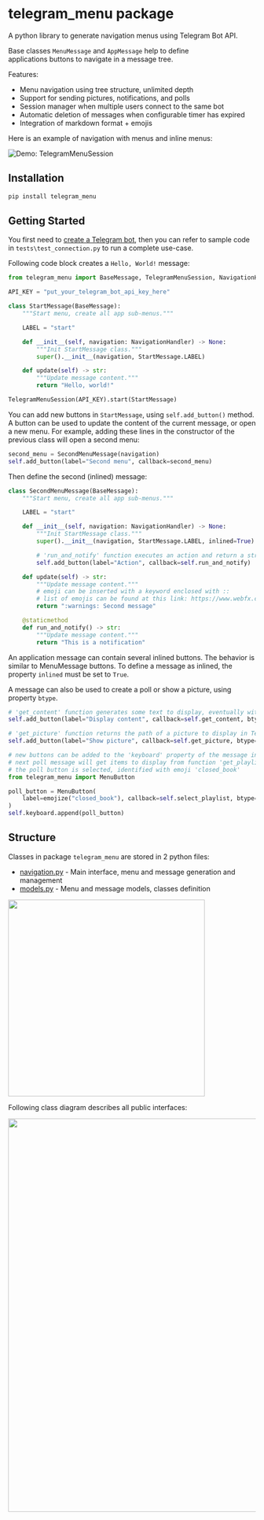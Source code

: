 # telegram_menu package

A python library to generate navigation menus using Telegram Bot API.

Base classes `MenuMessage` and `AppMessage` help to define  
applications buttons to navigate in a message tree. 

Features:

* Menu navigation using tree structure, unlimited depth
* Support for sending pictures, notifications, and polls
* Session manager when multiple users connect to the same bot
* Automatic deletion of messages when configurable timer has expired
* Integration of markdown format + emojis

Here is an example of navigation with menus and inline menus:

![Demo: TelegramMenuSession]

## Installation

```bash
pip install telegram_menu
```

## Getting Started

You first need to [create a Telegram bot], then you can refer to sample code in ``tests\test_connection.py`` to run a complete use-case.

Following code block creates a ``Hello, World!`` message:

```python
from telegram_menu import BaseMessage, TelegramMenuSession, NavigationHandler

API_KEY = "put_your_telegram_bot_api_key_here"

class StartMessage(BaseMessage):
    """Start menu, create all app sub-menus."""

    LABEL = "start"

    def __init__(self, navigation: NavigationHandler) -> None:
        """Init StartMessage class."""
        super().__init__(navigation, StartMessage.LABEL)

    def update(self) -> str:
        """Update message content."""
        return "Hello, world!"

TelegramMenuSession(API_KEY).start(StartMessage)
```

You can add new buttons in ``StartMessage``, using ``self.add_button()`` method. 
A button can be used to update the content of the current message, or open a new menu.
For example, adding these lines in the constructor of the previous class will open a second menu:

```python
second_menu = SecondMenuMessage(navigation)
self.add_button(label="Second menu", callback=second_menu)
```

Then define the second (inlined) message:

```python
class SecondMenuMessage(BaseMessage):
    """Start menu, create all app sub-menus."""

    LABEL = "start"

    def __init__(self, navigation: NavigationHandler) -> None:
        """Init StartMessage class."""
        super().__init__(navigation, StartMessage.LABEL, inlined=True)

        # 'run_and_notify' function executes an action and return a string as Telegram notification.
        self.add_button(label="Action", callback=self.run_and_notify)

    def update(self) -> str:
        """Update message content."""
        # emoji can be inserted with a keyword enclosed with ::
        # list of emojis can be found at this link: https://www.webfx.com/tools/emoji-cheat-sheet/
        return ":warnings: Second message"

    @staticmethod
    def run_and_notify() -> str:
        """Update message content."""
        return "This is a notification"
```

An application message can contain several inlined buttons. The behavior is similar to MenuMessage buttons.
To define a message as inlined, the property ``inlined`` must be set to ``True``.

A message can also be used to create a poll or show a picture, using property ``btype``.

```python
# 'get_content' function generates some text to display, eventually with markdown formatting
self.add_button(label="Display content", callback=self.get_content, btype=ButtonType.MESSAGE)

# 'get_picture' function returns the path of a picture to display in Telegram
self.add_button(label="Show picture", callback=self.get_picture, btype=ButtonType.PICTURE)

# new buttons can be added to the 'keyboard' property of the message instance too.
# next poll message will get items to display from function 'get_playlists_arg', and run 'select_playlist' when 
# the poll button is selected, identified with emoji 'closed_book'
from telegram_menu import MenuButton

poll_button = MenuButton(
    label=emojize("closed_book"), callback=self.select_playlist, btype=ButtonType.POLL, args=self.get_playlists_arg()
)
self.keyboard.append(poll_button)
```

## Structure

Classes in package ``telegram_menu`` are stored in 2 python files:


* [navigation.py] - Main interface, menu and message generation and management
* [models.py] - Menu and message models, classes definition

<img src="https://raw.githubusercontent.com/mevellea/telegram_menu/master/resources/packages.png" width="400"/>

Following class diagram describes all public interfaces:

<img src="https://raw.githubusercontent.com/mevellea/telegram_menu/master/resources/classes.png" width="800"/>

[navigation.py]: https://github.com/mevellea/telegram_menu/blob/master/telegram_menu/navigation.py
[models.py]: https://github.com/mevellea/telegram_menu/blob/master/telegram_menu/models.py
[create a Telegram bot]: https://github.com/python-telegram-bot/python-telegram-bot/wiki/Introduction-to-the-API
[Demo: TelegramMenuSession]: https://raw.githubusercontent.com/mevellea/telegram_menu/master/resources/demo.gif